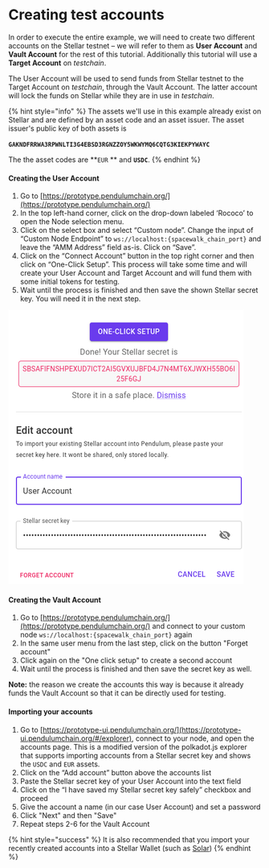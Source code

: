 # Creating test accounts

In order to execute the entire example, we will need to create two different accounts on the Stellar testnet – we will refer to them as **User Account** and **Vault Account** for the rest of this tutorial. Additionally this tutorial will use a **Target Account** on _testchain_.

The User Account will be used to send funds from Stellar testnet to the Target Account on _testchain_, through the Vault Account. The latter account will lock the funds on Stellar while they are in use in _testchain_.

{% hint style="info" %}
The assets we'll use in this example already exist on Stellar and are defined by an asset code and an asset issuer. The asset issuer's public key of both assets is

**`GAKNDFRRWA3RPWNLTI3G4EBSD3RGNZZOY5WKWYMQ6CQTG3KIEKPYWAYC`**

The the asset codes are **`EUR` ** and **`USDC`**.
{% endhint %}

#### Creating the User Account&#x20;

1. Go to [https://prototype.pendulumchain.org/](https://prototype.pendulumchain.org/)
2. In the top left-hand corner, click on the drop-down labeled ‘Rococo’ to open the Node selection menu.
3. Click on the select box and select “Custom node”. Change the input of “Custom Node Endpoint” to `ws://localhost:{spacewalk_chain_port}` and leave the “AMM Address” field as-is. Click on “Save”.
4. Click on the “Connect Account” button in the top right corner and then click on “One-Click Setup”. This process will take some time and will create your User Account and Target Account and will fund them with some initial tokens for testing.
5. Wait until the process is finished and then save the shown Stellar secret key. You will need it in the next step.

![](../../../.gitbook/assets/usermenu.png)

#### Creating the Vault Account

1. Go to [https://prototype.pendulumchain.org/](https://prototype.pendulumchain.org/) and connect to your custom node `ws://localhost:{spacewalk_chain_port}` again
2. In the same user menu from the last step, click on the button "Forget account"
3. Click again on the "One click setup" to create a second account
4. Wait until the process is finished and then save the secret key as well.

**Note:** the reason we create the accounts this way is because it already funds the Vault Account so that it can be directly used for testing.&#x20;

#### Importing your accounts

1. Go to [https://prototype-ui.pendulumchain.org/](https://prototype-ui.pendulumchain.org/#/explorer), connect to your node, and open the accounts page. This is a modified version of the polkadot.js explorer that supports importing accounts from a Stellar secret key and shows the `USDC` and `EUR` assets.
2. Click on the “Add account” button above the accounts list
3. Paste the Stellar secret key of your User Account into the text field
4. Click on the “I have saved my Stellar secret key safely” checkbox and proceed
5. Give the account a name (in our case User Account) and set a password
6. Click "Next" and then "Save"
7. Repeat steps 2-6 for the Vault Account

{% hint style="success" %}
It is also recommended that you import your recently created accounts into a Stellar Wallet (such as [Solar](https://solarwallet.io/))
{% endhint %}
